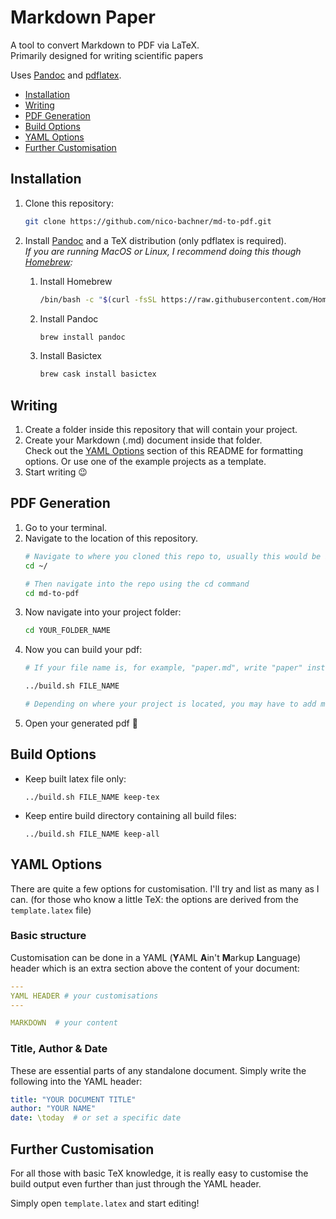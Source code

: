 # Markdown Paper

A tool to convert Markdown to PDF via LaTeX. \
Primarily designed for writing scientific papers

Uses [Pandoc](https://pandoc.org) and [pdflatex](https://www.latex-project.org).

- [Installation](#Installation)
- [Writing](#Writing)
- [PDF Generation](#PDF-Generation)
- [Build Options](#Build-Options)
- [YAML Options](#YAML-Options)
- [Further Customisation](#Further-Customisation)

## Installation

1. Clone this repository:
    ``` sh
    git clone https://github.com/nico-bachner/md-to-pdf.git
    ```
0. Install [Pandoc](https://pandoc.org/installing.html) and a TeX distribution (only pdflatex is required). \
*If you are running MacOS or Linux, I recommend doing this though [Homebrew](https://brew.sh):*

    1. Install Homebrew
        ``` sh
        /bin/bash -c "$(curl -fsSL https://raw.githubusercontent.com/Homebrew/install/master/install.sh)"
        ```
    2. Install Pandoc
        ``` sh
        brew install pandoc
        ```
    3. Install Basictex
        ``` sh
        brew cask install basictex
        ```

## Writing 
1. Create a folder inside this repository that will contain your project.
0. Create your Markdown (.md) document inside that folder. \
Check out the [YAML Options](#YAML-Options) section of this README for formatting options. Or use one of the example projects as a template.
0. Start writing :wink:

## PDF Generation
1. Go to your terminal.
0. Navigate to the location of this repository.
    ```sh
    # Navigate to where you cloned this repo to, usually this would be in your home folder
    cd ~/

    # Then navigate into the repo using the cd command
    cd md-to-pdf
    ```
0. Now navigate into your project folder:
    ``` sh
    cd YOUR_FOLDER_NAME
    ```
0. Now you can build your pdf:
    ``` sh
    # If your file name is, for example, "paper.md", write "paper" instead of FILE_NAME

    ../build.sh FILE_NAME

    # Depending on where your project is located, you may have to add more dots to the beginning
    ```
0. Open your generated pdf :tada:

## Build Options
- Keep built latex file only:
    ```
    ../build.sh FILE_NAME keep-tex
    ```
- Keep entire build directory containing all build files: 
    ```
    ../build.sh FILE_NAME keep-all
    ```

## YAML Options
There are quite a few options for customisation. I'll try and list as many as I can. (for those who know a little TeX: the options are derived from the `template.latex` file)

### Basic structure
Customisation can be done in a YAML (**Y**AML **A**in't **M**arkup **L**anguage) header which is an extra section above the content of your document:
``` YAML
---
YAML HEADER # your customisations
---

MARKDOWN  # your content
```

### Title, Author & Date
These are essential parts of any standalone document. Simply write the following into the YAML header:
``` YAML
title: "YOUR DOCUMENT TITLE"
author: "YOUR NAME"
date: \today  # or set a specific date
```

## Further Customisation
For all those with basic TeX knowledge, it is really easy to customise the build output even further than just through the YAML header.

Simply open `template.latex` and start editing!
